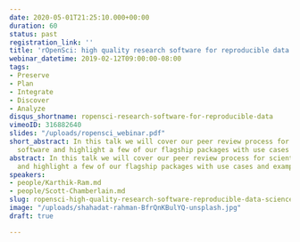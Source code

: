 ```yaml
---
date: 2020-05-01T21:25:10.000+00:00
duration: 60
status: past
registration_link: ''
title: 'rOpenSci: high quality research software for reproducible data science'
webinar_datetime: 2019-02-12T09:00:00-08:00
tags:
- Preserve
- Plan
- Integrate
- Discover
- Analyze
disqus_shortname: ropensci-research-software-for-reproducible-data
vimeoID: 316882640
slides: "/uploads/ropensci_webinar.pdf"
short_abstract: In this talk we will cover our peer review process for scientific
  software and highlight a few of our flagship packages with use cases and examples.
abstract: In this talk we will cover our peer review process for scientific software
  and highlight a few of our flagship packages with use cases and examples.
speakers:
- people/Karthik-Ram.md
- people/Scott-Chamberlain.md
slug: ropensci-high-quality-research-software-reproducible-data-science
image: "/uploads/shahadat-rahman-BfrQnKBulYQ-unsplash.jpg"
draft: true

---
```

